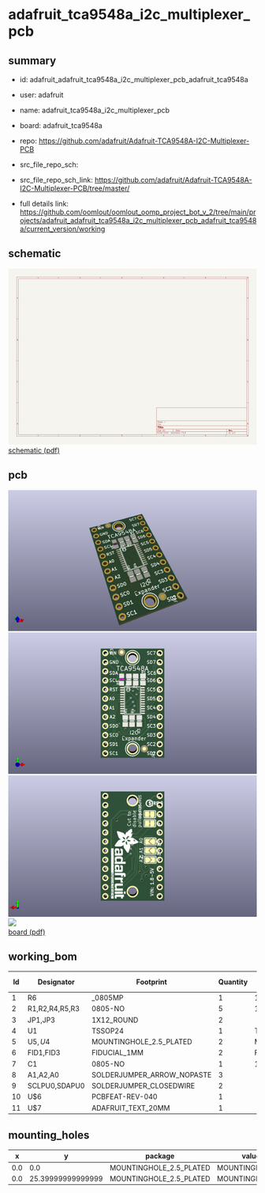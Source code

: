 # adafruit_tca9548a_i2c_multiplexer_pcb
 
## summary 
* id: adafruit_adafruit_tca9548a_i2c_multiplexer_pcb_adafruit_tca9548a
* user: adafruit
* name: adafruit_tca9548a_i2c_multiplexer_pcb
* board: adafruit_tca9548a
* repo: https://github.com/adafruit/Adafruit-TCA9548A-I2C-Multiplexer-PCB



* src_file_repo_sch: 
* src_file_repo_sch_link: https://github.com/adafruit/Adafruit-TCA9548A-I2C-Multiplexer-PCB/tree/master/
* full details link: https://github.com/oomlout/oomlout_oomp_project_bot_v_2/tree/main/projects/adafruit_adafruit_tca9548a_i2c_multiplexer_pcb_adafruit_tca9548a/current_version/working  

## schematic  
![](working_schematic_600.png)  
[schematic (pdf)](working_schematic.pdf)  

## pcb  
![](working_3d_600.png) 
![](working_3d_front_600.png)  
![](working_3d_back_600.png)  
![](working_600.png)  
[board (pdf)](working.pdf)  

## working_bom
| Id | Designator | Footprint | Quantity | Designation | Supplier and ref |  | None | 
| --- | --- | --- | --- | --- | --- | --- | --- | 
| 1 | R6 | _0805MP | 1 | 10K |  |  | [''] | 
| 2 | R1,R2,R4,R5,R3 | 0805-NO | 5 | 10K |  |  | [''] | 
| 3 | JP1,JP3 | 1X12_ROUND | 2 |  |  |  | [''] | 
| 4 | U1 | TSSOP24 | 1 |  TCA9548APWR |  |  | [''] | 
| 5 | U$5,U$4 | MOUNTINGHOLE_2.5_PLATED | 2 | MOUNTINGHOLE2.5 |  |  | [''] | 
| 6 | FID1,FID3 | FIDUCIAL_1MM | 2 | FIDUCIAL" |  |  | [''] | 
| 7 | C1 | 0805-NO | 1 | 10uF |  |  | [''] | 
| 8 | A1,A2,A0 | SOLDERJUMPER_ARROW_NOPASTE | 3 |  |  |  | [''] | 
| 9 | SCLPU0,SDAPU0 | SOLDERJUMPER_CLOSEDWIRE | 2 |  |  |  | [''] | 
| 10 | U$6 | PCBFEAT-REV-040 | 1 |  |  |  | [''] | 
| 11 | U$7 | ADAFRUIT_TEXT_20MM | 1 |  |  |  | [''] | 



## mounting_holes
| x | y | package | value | ref | size | 
| --- | --- | --- | --- | --- | --- | 
| 0.0 | 0.0 | MOUNTINGHOLE_2.5_PLATED | MOUNTINGHOLE2.5 | U$4 | m3 | 
| 0.0 | 25.39999999999999 | MOUNTINGHOLE_2.5_PLATED | MOUNTINGHOLE2.5 | U$5 | m3 | 



